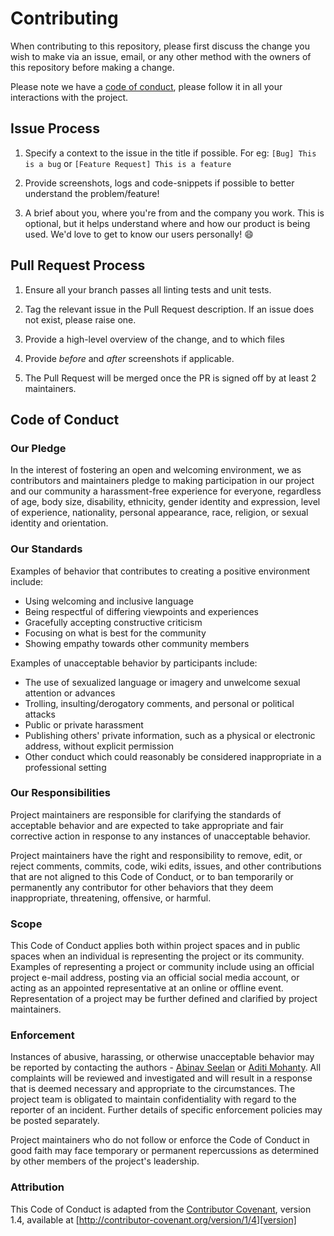 # Contributing

When contributing to this repository, please first discuss the change you wish to make via an issue, email, or any other method with the owners of this repository before making a change.

Please note we have a [code of conduct](#code-of-conduct), please follow it in all your interactions with the project.

## Issue Process

1. Specify a context to the issue in the title if possible. For eg: `[Bug] This is a bug` or `[Feature Request] This is a feature`

2. Provide screenshots, logs and code-snippets if possible to better understand the problem/feature!

3. A brief about you, where you're from and the company you work. This is optional, but it helps understand where and how our product is being used. We'd love to get to know our users personally! 😄

## Pull Request Process

1. Ensure all your branch passes all linting tests and unit tests.

2. Tag the relevant issue in the Pull Request description. If an issue does not exist, please raise one.

3. Provide a high-level overview of the change, and to which files

4. Provide _before_ and _after_ screenshots if applicable.

5. The Pull Request will be merged once the PR is signed off by at least 2 maintainers.

## Code of Conduct

### Our Pledge

In the interest of fostering an open and welcoming environment, we as
contributors and maintainers pledge to making participation in our project and
our community a harassment-free experience for everyone, regardless of age, body
size, disability, ethnicity, gender identity and expression, level of experience,
nationality, personal appearance, race, religion, or sexual identity and
orientation.

### Our Standards

Examples of behavior that contributes to creating a positive environment
include:

* Using welcoming and inclusive language
* Being respectful of differing viewpoints and experiences
* Gracefully accepting constructive criticism
* Focusing on what is best for the community
* Showing empathy towards other community members

Examples of unacceptable behavior by participants include:

* The use of sexualized language or imagery and unwelcome sexual attention or
advances
* Trolling, insulting/derogatory comments, and personal or political attacks
* Public or private harassment
* Publishing others' private information, such as a physical or electronic
  address, without explicit permission
* Other conduct which could reasonably be considered inappropriate in a
  professional setting

### Our Responsibilities

Project maintainers are responsible for clarifying the standards of acceptable
behavior and are expected to take appropriate and fair corrective action in
response to any instances of unacceptable behavior.

Project maintainers have the right and responsibility to remove, edit, or
reject comments, commits, code, wiki edits, issues, and other contributions
that are not aligned to this Code of Conduct, or to ban temporarily or
permanently any contributor for other behaviors that they deem inappropriate,
threatening, offensive, or harmful.

### Scope

This Code of Conduct applies both within project spaces and in public spaces
when an individual is representing the project or its community. Examples of
representing a project or community include using an official project e-mail
address, posting via an official social media account, or acting as an appointed
representative at an online or offline event. Representation of a project may be
further defined and clarified by project maintainers.

### Enforcement

Instances of abusive, harassing, or otherwise unacceptable behavior may be
reported by contacting the authors - [Abinav Seelan](mailto:abinav.n.seelan@gmail.com) or [Aditi Mohanty](mailto:aditi.anomita@gmail.com). All
complaints will be reviewed and investigated and will result in a response that
is deemed necessary and appropriate to the circumstances. The project team is
obligated to maintain confidentiality with regard to the reporter of an incident.
Further details of specific enforcement policies may be posted separately.

Project maintainers who do not follow or enforce the Code of Conduct in good
faith may face temporary or permanent repercussions as determined by other
members of the project's leadership.

### Attribution

This Code of Conduct is adapted from the [Contributor Covenant][homepage], version 1.4,
available at [http://contributor-covenant.org/version/1/4][version]

[homepage]: http://contributor-covenant.org
[version]: http://contributor-covenant.org/version/1/4/
